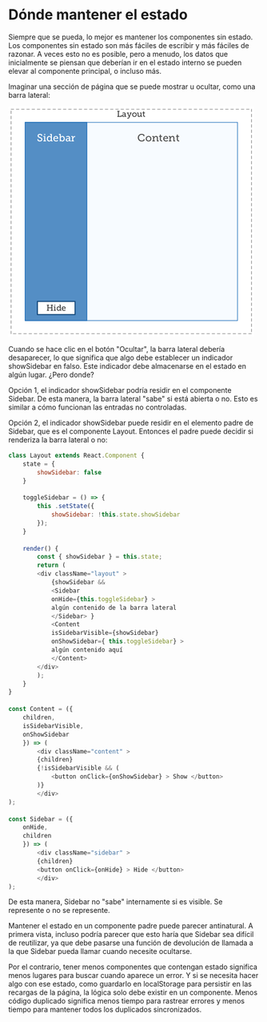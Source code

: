 # Dónde mantener el estado

Siempre que se pueda, lo mejor es mantener los componentes sin estado. Los componentes sin estado son más fáciles de escribir y más fáciles de razonar. A veces esto no es posible, pero a menudo, los datos que inicialmente se piensan que deberían ir en el estado interno se pueden elevar al componente principal, o incluso más.

Imaginar una sección de página que se puede mostrar u ocultar, como una barra lateral:

![captura](./img/captura.png)

Cuando se hace clic en el botón "Ocultar", la barra lateral debería desaparecer, lo que significa que algo debe establecer un indicador showSidebar en falso. Este indicador debe almacenarse en el estado en algún lugar. ¿Pero donde?

Opción 1, el indicador showSidebar podría residir en el componente Sidebar. De esta manera, la barra lateral "sabe" si está abierta o no. Esto es similar a cómo funcionan las entradas no controladas.

Opción 2, el indicador showSidebar puede residir en el elemento padre de Sidebar, que es el componente Layout. Entonces el padre puede decidir si renderiza la barra lateral o no:

```js
class Layout extends React.Component {
    state = {
        showSidebar: false
    }

    toggleSidebar = () => {
        this .setState({
            showSidebar: !this.state.showSidebar
        });
    } 

    render() {
        const { showSidebar } = this.state;
        return (
        <div className="layout" >
            {showSidebar &&
            <Sidebar
            onHide={this.toggleSidebar} >
            algún contenido de la barra lateral
            </Sidebar> }
            <Content
            isSidebarVisible={showSidebar}
            onShowSidebar={ this.toggleSidebar} >
            algún contenido aquí
            </Content>
        </div>
        );
    }
}

const Content = ({
    children,
    isSidebarVisible,
    onShowSidebar
    }) => (
        <div className="content" >
        {children}
        {!isSidebarVisible && (
            <button onClick={onShowSidebar} > Show </button>
        )}
        </div>
);

const Sidebar = ({
    onHide,
    children
    }) => (
        <div className="sidebar" >
        {children}
        <button onClick={onHide} > Hide </button>
        </div>
);
```

De esta manera, Sidebar no "sabe" internamente si es visible. Se represente o no se represente.

Mantener el estado en un componente padre puede parecer antinatural. A primera vista, incluso podría parecer que esto haría que Sidebar sea difícil de reutilizar, ya que debe pasarse una función de devolución de llamada a la que Sidebar pueda llamar cuando necesite ocultarse.

Por el contrario, tener menos componentes que contengan estado significa menos lugares para buscar cuando aparece un error. Y si se necesita hacer algo con ese estado, como guardarlo en localStorage para persistir en las recargas de la página, la lógica solo debe existir en un componente. Menos código duplicado significa menos tiempo para rastrear errores y menos tiempo para mantener todos los duplicados sincronizados.